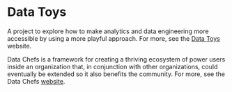 # Data Toys

A project to explore how to make analytics and data engineering more accessible by using a more playful approach. For more, see the [Data Toys](https://makersall.org/datatoys/)  website.

Data Chefs is a framework for creating a thriving ecosystem of power users inside an organization that, in conjunction with other organizations, could eventually be extended so it also benefits the community.  For more, see the Data Chefs [website](https://datachefs.org).
